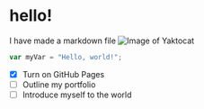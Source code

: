 # hello!
I have made a markdown file
![Image of Yaktocat](https://octodex.github.com/images/yaktocat.png)


``` javascript
var myVar = "Hello, world!";
```
- [x] Turn on GitHub Pages
- [ ] Outline my portfolio
- [ ] Introduce myself to the world
